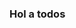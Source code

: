 ### Hol a todos

<!--
**AAVK060722/AAVK060722** is a ✨ _special_ ✨ repository because its `README.md` (this file) appears on your GitHub profile.

Here are some ideas to get you started:

- 🔭 estoy trabajamdo en mi formacion educativa
- 🌱 Agua Prieta Sonora


